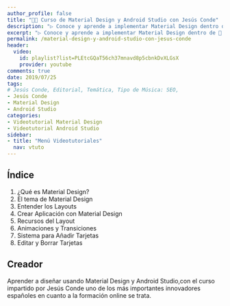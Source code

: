 ```yaml
---
author_profile: false
title: "👩‍🏫 Curso de Material Design y Android Studio con Jesús Conde"
description: "▷ Conoce y aprende a implementar Material Design dentro de 📲 Android Studio 👣 con este curso online del formador 👨‍🏫 Jesús Conde ⭐️"
excerpt: "▷ Conoce y aprende a implementar Material Design dentro de 📲 Android Studio 👣 con este curso online del formador 👨‍🏫 Jesús Conde ⭐️"
permalink: /material-design-y-android-studio-con-jesus-conde
header:
  video:
    id: playlist?list=PLEtcGQaT56ch37mnavd8p5cbnkDvXLGsX
    provider: youtube
comments: true
date: 2019/07/25
tags:
# Jesús Conde, Editorial, Temática, Tipo de Música: SEO, 
- Jesús Conde
- Material Design
- Android Studio
categories:
- Videotutorial Material Design
- Videotutorial Android Studio
sidebar:
- title: "Menú Videotutoriales"
  nav: vtuto
---
```


## Índice
1. ¿Qué es Material Design?
2. El tema de Material Design
3. Entender los Layouts
4. Crear Aplicación con Material Design
5. Recursos del Layout
6. Animaciones y Transiciones
7. Sistema para Añadir Tarjetas
8. Editar y Borrar Tarjetas

## Creador
Aprender a diseñar usando Material Design y Android Studio,con el curso impartido por Jesús Conde uno de los más importantes innovadores españoles en cuanto a la formación online se trata.

